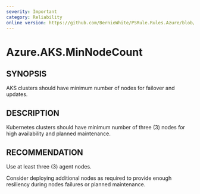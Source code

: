 ```yaml
---
severity: Important
category: Reliability
online version: https://github.com/BernieWhite/PSRule.Rules.Azure/blob/master/docs/rules/en-US/Azure.AKS.MinNodeCount.md
---
```


# Azure.AKS.MinNodeCount

## SYNOPSIS

AKS clusters should have minimum number of nodes for failover and updates.

## DESCRIPTION

Kubernetes clusters should have minimum number of three (3) nodes for high availability and planned maintenance.

## RECOMMENDATION

Use at least three (3) agent nodes.

Consider deploying additional nodes as required to provide enough resiliency during nodes failures or planned maintenance.
